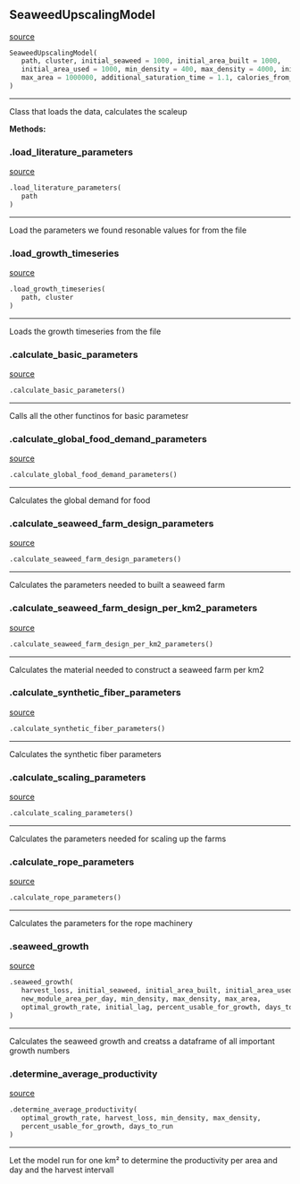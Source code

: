 #


## SeaweedUpscalingModel
[source](https://github.com/allfed/Seaweed-Upscaling-Model/blob/master/src/scaleup_model.py/#L9)
```python 
SeaweedUpscalingModel(
   path, cluster, initial_seaweed = 1000, initial_area_built = 1000,
   initial_area_used = 1000, min_density = 400, max_density = 4000, initial_lag = 0,
   max_area = 1000000, additional_saturation_time = 1.1, calories_from_seaweed = 20
)
```


---
Class that loads the data, calculates the scaleup


**Methods:**


### .load_literature_parameters
[source](https://github.com/allfed/Seaweed-Upscaling-Model/blob/master/src/scaleup_model.py/#L61)
```python
.load_literature_parameters(
   path
)
```

---
Load the parameters we found resonable values for from the file

### .load_growth_timeseries
[source](https://github.com/allfed/Seaweed-Upscaling-Model/blob/master/src/scaleup_model.py/#L73)
```python
.load_growth_timeseries(
   path, cluster
)
```

---
Loads the growth timeseries from the file

### .calculate_basic_parameters
[source](https://github.com/allfed/Seaweed-Upscaling-Model/blob/master/src/scaleup_model.py/#L80)
```python
.calculate_basic_parameters()
```

---
Calls all the other functinos for basic parametesr

### .calculate_global_food_demand_parameters
[source](https://github.com/allfed/Seaweed-Upscaling-Model/blob/master/src/scaleup_model.py/#L91)
```python
.calculate_global_food_demand_parameters()
```

---
Calculates the global demand for food

### .calculate_seaweed_farm_design_parameters
[source](https://github.com/allfed/Seaweed-Upscaling-Model/blob/master/src/scaleup_model.py/#L108)
```python
.calculate_seaweed_farm_design_parameters()
```

---
Calculates the parameters needed to built a seaweed farm

### .calculate_seaweed_farm_design_per_km2_parameters
[source](https://github.com/allfed/Seaweed-Upscaling-Model/blob/master/src/scaleup_model.py/#L121)
```python
.calculate_seaweed_farm_design_per_km2_parameters()
```

---
Calculates the material needed to construct a seaweed farm per km2

### .calculate_synthetic_fiber_parameters
[source](https://github.com/allfed/Seaweed-Upscaling-Model/blob/master/src/scaleup_model.py/#L161)
```python
.calculate_synthetic_fiber_parameters()
```

---
Calculates the synthetic fiber parameters

### .calculate_scaling_parameters
[source](https://github.com/allfed/Seaweed-Upscaling-Model/blob/master/src/scaleup_model.py/#L169)
```python
.calculate_scaling_parameters()
```

---
Calculates the parameters needed for scaling up the farms

### .calculate_rope_parameters
[source](https://github.com/allfed/Seaweed-Upscaling-Model/blob/master/src/scaleup_model.py/#L178)
```python
.calculate_rope_parameters()
```

---
Calculates the parameters for the rope machinery

### .seaweed_growth
[source](https://github.com/allfed/Seaweed-Upscaling-Model/blob/master/src/scaleup_model.py/#L221)
```python
.seaweed_growth(
   harvest_loss, initial_seaweed, initial_area_built, initial_area_used,
   new_module_area_per_day, min_density, max_density, max_area,
   optimal_growth_rate, initial_lag, percent_usable_for_growth, days_to_run
)
```

---
Calculates the seaweed growth and creatss a dataframe of all important
growth numbers

### .determine_average_productivity
[source](https://github.com/allfed/Seaweed-Upscaling-Model/blob/master/src/scaleup_model.py/#L325)
```python
.determine_average_productivity(
   optimal_growth_rate, harvest_loss, min_density, max_density,
   percent_usable_for_growth, days_to_run
)
```

---
Let the model run for one km² to determine the productivity
per area and day and the harvest intervall
